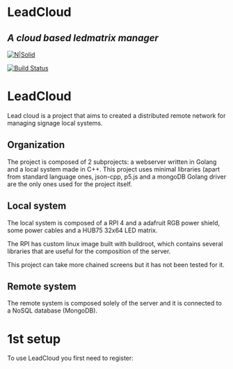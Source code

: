 # LeadCloud
## _A cloud based ledmatrix manager_
[![N|Solid](https://cldup.com/dTxpPi9lDf.thumb.png)](https://nodesource.com/products/nsolid)

[![Build Status](https://travis-ci.org/joemccann/dillinger.svg?branch=master)](https://travis-ci.org/joemccann/dillinger)

# LeadCloud

Lead cloud is a project that aims to created a distributed remote network for managing signage local systems.

## Organization

The project is composed of 2 subprojects: a webserver written in Golang and a local system made in C++. This project uses minimal libraries (apart from standard language ones, json-cpp, p5.js and a mongoDB Golang driver are the only ones used for the project itself.

## Local system
The local system is composed of a RPI 4 and a adafruit RGB power shield, some power cables and a HUB75 32x64 LED matrix.

The RPI has custom linux image built with buildroot, which contains several libraries that are useful for the composition of the server.

This project can take more chained screens but it has not been tested for it.

## Remote system
The remote system is composed solely of the server and it is connected to a NoSQL database (MongoDB).

# 1st setup

To use LeadCloud you first need to register:





[//]: # (These are reference links used in the body of this note and get stripped out when the markdown processor does its job. There is no need to format nicely because it shouldn't be seen. Thanks SO - http://stackoverflow.com/questions/4823468/store-comments-in-markdown-syntax)

   [dill]: <https://github.com/joemccann/dillinger>
   [adddevice]: <./readme/adddevice.png>

